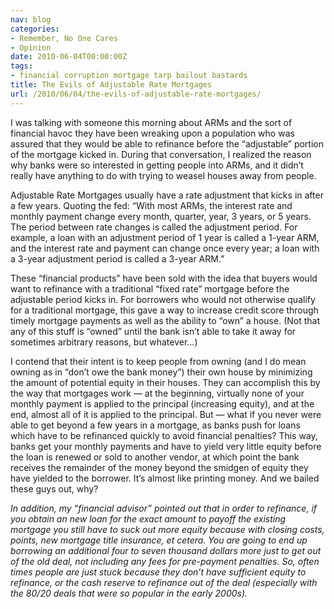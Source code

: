 ```yaml
---
nav: blog
categories:
- Remember, No One Cares
- Opinion
date: 2010-06-04T00:00:00Z
tags:
- financial corruption mortgage tarp bailout bastards
title: The Evils of Adjustable Rate Mortgages
url: /2010/06/04/the-evils-of-adjustable-rate-mortgages/
---
```


I was talking with someone this morning about ARMs and the sort of financial havoc they have been wreaking upon a population who was assured that they would be able to refinance before the “adjustable” portion of the mortgage kicked in. During that conversation, I realized the reason why banks were so interested in getting people into ARMs, and it didn’t really have anything to do with trying to weasel houses away from people.

Adjustable Rate Mortgages usually have a rate adjustment that kicks in after a few years. Quoting the fed: “With most ARMs, the interest rate and monthly payment change every month, quarter, year, 3 years, or 5 years. The period between rate changes is called the adjustment period. For example, a loan with an adjustment period of 1 year is called a 1-year ARM, and the interest rate and payment can change once every year; a loan with a 3-year adjustment period is called a 3-year ARM.”

These “financial products” have been sold with the idea that buyers would want to refinance with a traditional “fixed rate” mortgage before the adjustable period kicks in. For borrowers who would not otherwise qualify for a traditional mortgage, this gave a way to increase credit score through timely mortgage payments as well as the ability to “own” a house. (Not that any of this stuff is “owned” until the bank isn’t able to take it away for sometimes arbitrary reasons, but whatever…)

I contend that their intent is to keep people from owning (and I do mean owning as in “don’t owe the bank money”) their own house by minimizing the amount of potential equity in their houses. They can accomplish this by the way that mortgages work — at the beginning, virtually none of your monthly payment is applied to the principal (increasing equity), and at the end, almost all of it is applied to the principal. But — what if you never were able to get beyond a few years in a mortgage, as banks push for loans which have to be refinanced quickly to avoid financial penalties? This way, banks get your monthly payments and have to yield very little equity before the loan is renewed or sold to another vendor, at which point the bank receives the remainder of the money beyond the smidgen of equity they have yielded to the borrower. It’s almost like printing money. And we bailed these guys out, why?

*In addition, my “financial advisor” pointed out that in order to refinance, if you obtain an new loan for the exact amount to payoff the existing mortgage you still have to suck out more equity because with closing costs, points, new mortgage title insurance, et cetera. You are going to end up borrowing an additional four to seven thousand dollars more just to get out of the old deal, not including any fees for pre-payment penalties. So, often times people are just stuck because they don’t have sufficient equity to refinance, or the cash reserve to refinance out of the deal (especially with the 80/20 deals that were so popular in the early 2000s).*
